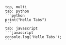 ````tabs
top, multi
tab: python
```python
print("Hello Tabs")
```
tab: javascript
```javascript
console.log('Hello Tabs');
```
````